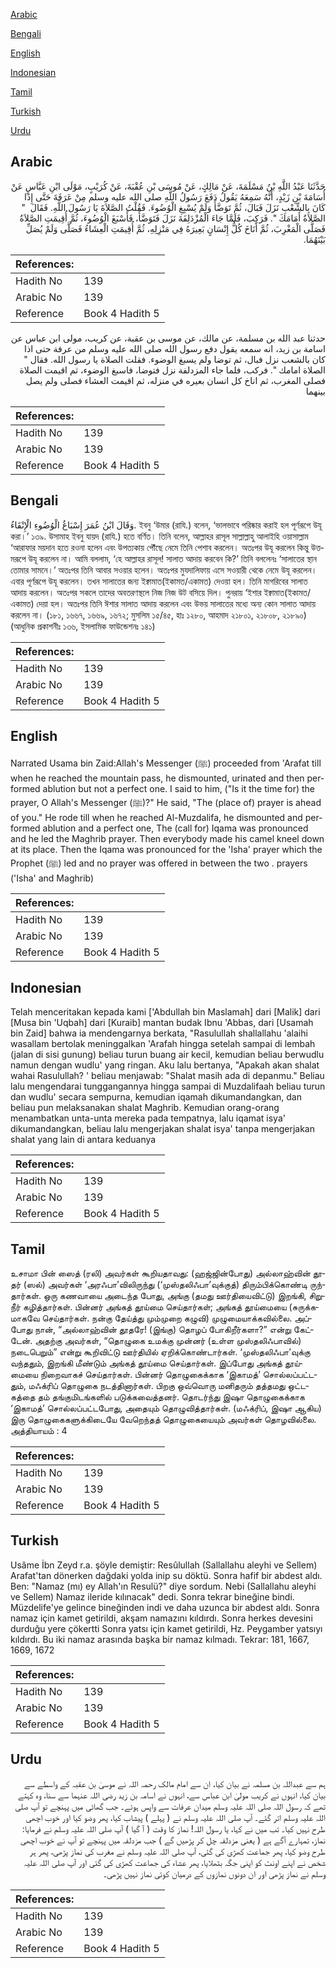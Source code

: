 [Arabic](#arabic)

[Bengali](#bengali)

[English](#english)

[Indonesian](#indonesian)

[Tamil](#tamil)

[Turkish](#turkish)

[Urdu](#urdu)

## Arabic


<div dir="rtl" lang="ar" style={{fontSize:'larger',backgroundColor:'#f8f9fa',padding:20}}>
حَدَّثَنَا عَبْدُ اللَّهِ بْنُ مَسْلَمَةَ، عَنْ مَالِكٍ، عَنْ مُوسَى بْنِ عُقْبَةَ، عَنْ كُرَيْبٍ، مَوْلَى ابْنِ عَبَّاسٍ عَنْ أُسَامَةَ بْنِ زَيْدٍ، أَنَّهُ سَمِعَهُ يَقُولُ دَفَعَ رَسُولُ اللَّهِ صلى الله عليه وسلم مِنْ عَرَفَةَ حَتَّى إِذَا كَانَ بِالشِّعْبِ نَزَلَ فَبَالَ، ثُمَّ تَوَضَّأَ وَلَمْ يُسْبِغِ الْوُضُوءَ‏.‏ فَقُلْتُ الصَّلاَةَ يَا رَسُولَ اللَّهِ‏.‏ فَقَالَ ‏ "‏ الصَّلاَةُ أَمَامَكَ ‏"‏‏.‏ فَرَكِبَ، فَلَمَّا جَاءَ الْمُزْدَلِفَةَ نَزَلَ فَتَوَضَّأَ، فَأَسْبَغَ الْوُضُوءَ، ثُمَّ أُقِيمَتِ الصَّلاَةُ فَصَلَّى الْمَغْرِبَ، ثُمَّ أَنَاخَ كُلُّ إِنْسَانٍ بَعِيرَهُ فِي مَنْزِلِهِ، ثُمَّ أُقِيمَتِ الْعِشَاءُ فَصَلَّى وَلَمْ يُصَلِّ بَيْنَهُمَا‏.‏
</div>
<div style={{backgroundColor:'#f8f9fa',padding:20, marginBottom: 10}}><table> <thead> <tr> <th>References:</th> <th></th> </tr> </thead> <tbody><tr><td>Hadith No</td><td>139</td></tr><tr><td>Arabic No</td><td>139</td></tr><tr><td>Reference</td><td>Book 4 Hadith 5</td></tr></tbody></table></div>


<div dir="rtl" lang="ar" style={{fontSize:'larger',backgroundColor:'#f8f9fa',padding:20}}>
حدثنا عبد الله بن مسلمة، عن مالك، عن موسى بن عقبة، عن كريب، مولى ابن عباس عن اسامة بن زيد، انه سمعه يقول دفع رسول الله صلى الله عليه وسلم من عرفة حتى اذا كان بالشعب نزل فبال، ثم توضا ولم يسبغ الوضوء. فقلت الصلاة يا رسول الله. فقال " الصلاة امامك ". فركب، فلما جاء المزدلفة نزل فتوضا، فاسبغ الوضوء، ثم اقيمت الصلاة فصلى المغرب، ثم اناخ كل انسان بعيره في منزله، ثم اقيمت العشاء فصلى ولم يصل بينهما
</div>
<div style={{backgroundColor:'#f8f9fa',padding:20, marginBottom: 10}}><table> <thead> <tr> <th>References:</th> <th></th> </tr> </thead> <tbody><tr><td>Hadith No</td><td>139</td></tr><tr><td>Arabic No</td><td>139</td></tr><tr><td>Reference</td><td>Book 4 Hadith 5</td></tr></tbody></table></div>

## Bengali


<div dir="ltr" lang="bn" style={{fontSize:'larger',backgroundColor:'#f8f9fa',padding:20}}>
وَقَالَ ابْنُ عُمَرَ إِسْبَاغُ الْوُضُوءِ الْإِنْقَاءُ. ইবনু ‘উমার (রাযি.) বলেন, ‘ভালভাবে পরিষ্কার করাই হল পূর্ণরূপে উযূ করা।’ ১৩৯. উসামাহ ইবনু যায়দ (রাযি.) হতে বর্ণিত। তিনি বলেন, আল্লাহর রাসূল সাল্লাল্লাহু আলাইহি ওয়াসাল্লাম ‘আরাফার ময়দান হতে রওনা হলেন এবং উপত্যকায় পৌঁছে নেমে তিনি পেশাব করলেন। অতঃপর উযূ করলেন কিন্তু উত্তমরূপে উযূ করলেন না। আমি বললাম, ‘হে আল্লাহর রাসূল! সালাত আদায় করবেন কি?’ তিনি বললেনঃ ‘সালাতের স্থান তোমার সামনে।’ অতঃপর তিনি আবার সওয়ার হলেন। অতঃপর মুযদালিফায় এসে সওয়ারী থেকে নেমে উযূ করলেন। এবার পূর্ণরূপে উযূ করলেন। তখন সালাতের জন্য ইক্বামাত(ইকামত/একামত) দেওয়া হল। তিনি মাগরিবের সালাত আদায় করলেন। অতঃপর সকলে তাদের অবতরণস্থলে নিজ নিজ উট বসিয়ে দিল। পুনরায় ‘ইশার ইক্বামাত(ইকামত/একামত) দেয়া হল। অতঃপর তিনি ঈশার সালাত আদায় করলেন এবং উভয় সালাতের মধ্যে অন্য কোন সালাত আদায় করলেন না। (১৮১, ১৬৬৭, ১৬৬৯, ১৬৭২; মুসলিম ১৫/৪৫, হাঃ ১২৮০, আহমাদ ২১৮০১, ২১৮০৮, ২১৮৯০) (আধুনিক প্রকাশনীঃ ১৩৬, ইসলামিক ফাউন্ডেশনঃ ১৪১)
</div>
<div style={{backgroundColor:'#f8f9fa',padding:20, marginBottom: 10}}><table> <thead> <tr> <th>References:</th> <th></th> </tr> </thead> <tbody><tr><td>Hadith No</td><td>139</td></tr><tr><td>Arabic No</td><td>139</td></tr><tr><td>Reference</td><td>Book 4 Hadith 5</td></tr></tbody></table></div>

## English


<div dir="ltr" lang="en" style={{fontSize:'larger',backgroundColor:'#f8f9fa',padding:20}}>
Narrated Usama bin Zaid:Allah's Messenger (ﷺ) proceeded from 'Arafat till when he reached the mountain pass, he dismounted, urinated and then performed ablution but not a perfect one. I said to him, ("Is it the time for) the prayer, O Allah's Messenger (ﷺ)?" He said, "The (place of) prayer is ahead of you." He rode till when he reached Al-Muzdalifa, he dismounted and performed ablution and a perfect one, The (call for) Iqama was pronounced and he led the Maghrib prayer. Then everybody made his camel kneel down at its place. Then the Iqama was pronounced for the 'Isha' prayer which the Prophet (ﷺ) led and no prayer was offered in between the two . prayers ('Isha' and Maghrib)
</div>
<div style={{backgroundColor:'#f8f9fa',padding:20, marginBottom: 10}}><table> <thead> <tr> <th>References:</th> <th></th> </tr> </thead> <tbody><tr><td>Hadith No</td><td>139</td></tr><tr><td>Arabic No</td><td>139</td></tr><tr><td>Reference</td><td>Book 4 Hadith 5</td></tr></tbody></table></div>

## Indonesian


<div dir="ltr" lang="id" style={{fontSize:'larger',backgroundColor:'#f8f9fa',padding:20}}>
Telah menceritakan kepada kami ['Abdullah bin Maslamah] dari [Malik] dari [Musa bin 'Uqbah] dari [Kuraib] mantan budak Ibnu 'Abbas, dari [Usamah bin Zaid] bahwa ia mendengarnya berkata, "Rasulullah shallallahu 'alaihi wasallam bertolak meninggalkan 'Arafah hingga setelah sampai di lembah (jalan di sisi gunung) beliau turun buang air kecil, kemudian beliau berwudlu namun dengan wudlu' yang ringan. Aku lalu bertanya, "Apakah akan shalat wahai Rasulullah? ' beliau menjawab: "Shalat masih ada di depanmu." Beliau lalu mengendarai tunggangannya hingga sampai di Muzdalifaah beliau turun dan wudlu' secara sempurna, kemudian iqamah dikumandangkan, dan beliau pun melaksanakan shalat Maghrib. Kemudian orang-orang menambatkan unta-unta mereka pada tempatnya, lalu iqamat isya' dikumandangkan, beliau lalu mengerjakan shalat isya' tanpa mengerjakan shalat yang lain di antara keduanya
</div>
<div style={{backgroundColor:'#f8f9fa',padding:20, marginBottom: 10}}><table> <thead> <tr> <th>References:</th> <th></th> </tr> </thead> <tbody><tr><td>Hadith No</td><td>139</td></tr><tr><td>Arabic No</td><td>139</td></tr><tr><td>Reference</td><td>Book 4 Hadith 5</td></tr></tbody></table></div>

## Tamil


<div dir="ltr" lang="ta" style={{fontSize:'larger',backgroundColor:'#f8f9fa',padding:20}}>
உசாமா பின் ஸைத் (ரலி) அவர்கள் கூறியதாவது: (ஹஜ்ஜின்போது) அல்லாஹ்வின் தூதர் (ஸல்) அவர்கள் ‘அரஃபா’விலிருந்து (‘முஸ்தலிஃபா’வுக்குத்) திரும்பிக்கொண்டி ருந்தார்கள். ஒரு கணவாயை அடைந்த போது, அங்கு (தமது ஊர்தியைவிட்டு) இறங்கி, சிறுநீர் கழித்தார்கள். பின்னர் அங்கத் தூய்மை செய்தார்கள்; அங்கத் தூய்மையை (சுருக்கமாகவே செய்தார்கள். நன்கு தேய்த்து மும்முறை கழுவி) முழுமையாக்கவில்லை. அப்போது நான், “அல்லாஹ்வின் தூதரே! (இங்கு) தொழப் போகிறீர்களா?” என்று கேட்டேன். அதற்கு அவர்கள், “தொழுகை உமக்கு முன்னர் (உள்ள முஸ்தலிஃபாவில்) நடைபெறும்” என்று கூறிவிட்டு ஊர்தியில் ஏறிக்கொண்டார்கள். ‘முஸ்தலிஃபா’வுக்கு வந்ததும், இறங்கி மீண்டும் அங்கத் தூய்மை செய்தார்கள். இப்போது அங்கத் தூய்மையை நிறைவாகச் செய்தார்கள். பின்னர் தொழுகைக்காக ‘இகாமத்’ சொல்லப்பட்டதும், மஃக்ரிப் தொழுகை நடத்தினார்கள். பிறகு ஒவ்வொரு மனிதரும் தத்தமது ஒட்டகத்தை தம் தங்குமிடங்களில் படுக்கவைத்தனர். தொடர்ந்து இஷா தொழுகைக்காக ‘இகாமத்’ சொல்லப்பட்டபோது, அதையும் தொழுவித்தார்கள். (மஃக்ரிப், இஷா ஆகிய) இரு தொழுகைகளுக்கிடையே வேறெந்தத் தொழுகையையும் அவர்கள் தொழவில்லை. அத்தியாயம் : 4
</div>
<div style={{backgroundColor:'#f8f9fa',padding:20, marginBottom: 10}}><table> <thead> <tr> <th>References:</th> <th></th> </tr> </thead> <tbody><tr><td>Hadith No</td><td>139</td></tr><tr><td>Arabic No</td><td>139</td></tr><tr><td>Reference</td><td>Book 4 Hadith 5</td></tr></tbody></table></div>

## Turkish


<div dir="ltr" lang="tr" style={{fontSize:'larger',backgroundColor:'#f8f9fa',padding:20}}>
Usâme İbn Zeyd r.a. şöyle demiştir: Resûlullah (Sallallahu aleyhi ve Sellem) Arafat'tan dönerken dağdaki yolda inip su döktü. Sonra hafif bir abdest aldı. Ben: "Namaz (mı) ey Allah'ın Resulü?" diye sordum. Nebi (Sallallahu aleyhi ve Sellem) Namaz ileride kılınacak" dedi. Sonra tekrar bineğine bindi. Müzdelife'ye gelince bineğinden indi ve daha uzunca bir abdest aldı. Sonra namaz için kamet getirildi, akşam namazını kıl­dırdı. Sonra herkes devesini durduğu yere çökertti Sonra yatsı için kamet geti­rildi, Hz. Peygamber yatsıyı kıldırdı. Bu iki namaz arasında başka bir namaz kılmadı. Tekrar: 181, 1667, 1669, 1672
</div>
<div style={{backgroundColor:'#f8f9fa',padding:20, marginBottom: 10}}><table> <thead> <tr> <th>References:</th> <th></th> </tr> </thead> <tbody><tr><td>Hadith No</td><td>139</td></tr><tr><td>Arabic No</td><td>139</td></tr><tr><td>Reference</td><td>Book 4 Hadith 5</td></tr></tbody></table></div>

## Urdu


<div dir="rtl" lang="ur" style={{fontSize:'larger',backgroundColor:'#f8f9fa',padding:20}}>
ہم سے عبداللہ بن مسلمہ نے بیان کیا، ان سے امام مالک رحمہ اللہ نے موسیٰ بن عقبہ کے واسطے سے بیان کیا، انہوں نے کریب مولیٰ ابن عباس سے، انہوں نے اسامہ بن زید رضی اللہ عنہما سے سنا، وہ کہتے تھے کہ رسول اللہ صلی اللہ علیہ وسلم میدان عرفات سے واپس ہوئے۔ جب گھاٹی میں پہنچے تو آپ صلی اللہ علیہ وسلم اتر گئے۔ آپ صلی اللہ علیہ وسلم نے ( پہلے ) پیشاب کیا، پھر وضو کیا اور خوب اچھی طرح نہیں کیا۔ تب میں نے کہا، یا رسول اللہ! نماز کا وقت ( آ گیا ) آپ صلی اللہ علیہ وسلم نے فرمایا: نماز، تمہارے آگے ہے ( یعنی مزدلفہ چل کر پڑھیں گے ) جب مزدلفہ میں پہنچے تو آپ نے خوب اچھی طرح وضو کیا، پھر جماعت کھڑی کی گئی، آپ صلی اللہ علیہ وسلم نے مغرب کی نماز پڑھی، پھر ہر شخص نے اپنے اونٹ کو اپنی جگہ بٹھلایا، پھر عشاء کی جماعت کھڑی کی گئی اور آپ صلی اللہ علیہ وسلم نے نماز پڑھی اور ان دونوں نمازوں کے درمیان کوئی نماز نہیں پڑھی۔
</div>
<div style={{backgroundColor:'#f8f9fa',padding:20, marginBottom: 10}}><table> <thead> <tr> <th>References:</th> <th></th> </tr> </thead> <tbody><tr><td>Hadith No</td><td>139</td></tr><tr><td>Arabic No</td><td>139</td></tr><tr><td>Reference</td><td>Book 4 Hadith 5</td></tr></tbody></table></div>